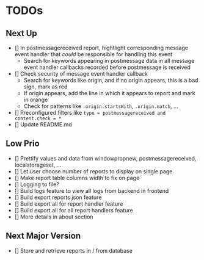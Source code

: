 # TODOs

## Next Up
- [] In postmessagereceived report, hightlight corresponding message event handler that *could* be responsible for handling this event
  - Search for keywords appearing in postmessage data in all message event handler callbacks recorded before postmessage is received
- [] Check security of message event handler callback
  - Search for keywords like origin, and if no origin appears, this is a bad sign, mark as red
  - If origin appears, add the line in which it appears to report and mark in orange
  - Check for patterns like `.origin.startsWith`, `.origin.match`, ...
- [] Preconfigured filters like `type = postmessagereceived and content.check = *`
- [] Update README.md

## Low Prio
- [] Prettify values and data from windowpropnew, postmessagereceived, localstorageset, ...
- [] Let user choose number of reports to display on single page
- [] Make report table columns width to fix on page
- [] Logging to file?
- [] Build logs feature to view all logs from backend in frontend
- [] Build export reports.json feature
- [] Build export all for report handler feature
- [] Build export all for all report handlers feature
- [] More details in about section

## Next Major Version
- [] Store and retrieve reports in / from database
